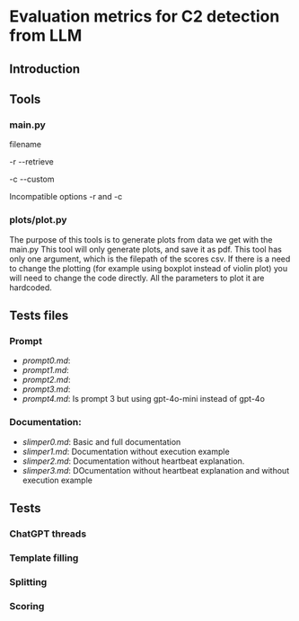 # Evaluation metrics for C2 detection from LLM
## Introduction

## Tools
### main.py


filename

-r --retrieve

-c --custom

Incompatible options -r and -c

### plots/plot.py
The purpose of this tools is to generate plots from data we get with the main.py
This tool will only generate plots, and save it as pdf.
This tool has only one argument, which is the filepath of the scores csv.
If there is a need to change the plotting (for example using boxplot instead of violin plot) you will need to change the code directly.
All the parameters to plot it are hardcoded.


## Tests files
### Prompt

- *prompt0.md*:
- *prompt1.md*:
- *prompt2.md*:
- *prompt3.md*:
- *prompt4.md*: Is prompt 3 but using gpt-4o-mini instead of gpt-4o


### Documentation:
- *slimper0.md*: Basic and full documentation
- *slimper1.md*: Documentation without execution example
- *slimper2.md*: Documentation without heartbeat explanation.
- *slimper3.md*: DOcumentation without heartbeat explanation and without execution example



## Tests

### ChatGPT threads
### Template filling 
### Splitting
### Scoring
